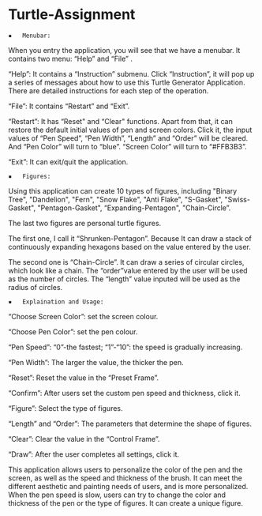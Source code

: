 # Turtle-Assignment

	▪	Menubar:
When you entry the application, you will see that we have a menubar. It contains two menu: “Help” and “File” .

“Help”: It contains a “Instruction” submenu.
        Click “Instruction”, it will pop up a series of messages about how to use this Turtle Generator Application. There are detailed instructions for each step of the operation.
        
“File”: It contains “Restart” and “Exit”.

“Restart”: It has “Reset" and “Clear" functions. Apart from that, it can restore the default initial values of pen and screen colors.
           Click it, the input values of  “Pen Speed”, “Pen Width”, “Length” and “Order” will be cleared. And
           “Pen Color” will turn to “blue”. “Screen Color” will turn to “#FFB3B3”.
           
“Exit”: It can exit/quit the application.

	▪	Figures:
Using this application can create 10 types of figures, including "Binary Tree", "Dandelion", "Fern", "Snow Flake", "Anti Flake", "S-Gasket", "Swiss-Gasket", "Pentagon-Gasket", “Expanding-Pentagon", "Chain-Circle”.

The last two figures are personal turtle figures.

The first one, I call it “Shrunken-Pentagon”. Because It can draw a stack of continuously expanding hexagons based on the value entered by the user.

The second one is “Chain-Circle”. It can draw a series of circular circles, which look like a chain. The “order”value entered by the user will be used as the number of circles. The “length” value inputed will be used as the radius of circles.

	▪	Explaination and Usage:
“Choose Screen Color”: set the screen colour.

“Choose Pen Color”: set the pen colour.

“Pen Speed”: “0”-the fastest;
             “1”-“10”: the speed is gradually increasing.
             
“Pen Width”: The larger the value, the thicker the pen.

“Reset”: Reset the value in the “Preset Frame”.

“Confirm”: After users set the custom pen speed and thickness, click it.

“Figure”: Select the type of figures.

“Length” and “Order”: The parameters that determine the shape of figures.

“Clear”: Clear the value in the “Control Frame”.

“Draw”: After the user completes all settings, click it.

This application allows users to personalize the color of the pen and the screen, as well as the speed and thickness of the brush. It can meet the different aesthetic and painting needs of users, and is more personalized. When the pen speed is slow, users can try to change the color and thickness of the pen or the type of figures. It can create a unique figure.
